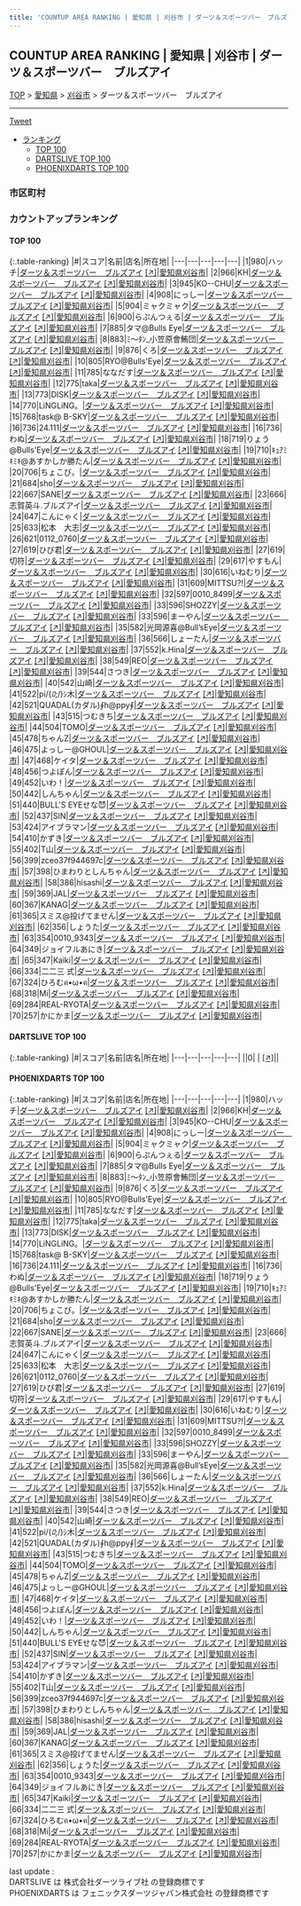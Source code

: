 ```yaml
---
title: 'COUNTUP AREA RANKING | 愛知県 | 刈谷市 | ダーツ＆スポーツバー　ブルズアイ'
---
```

## COUNTUP AREA RANKING | 愛知県 | 刈谷市 | ダーツ＆スポーツバー　ブルズアイ

[TOP](/darts/rank/) > [愛知県](/darts/rank/愛知県/) > [刈谷市](/darts/rank/愛知県/刈谷市/) > ダーツ＆スポーツバー　ブルズアイ

___

<a href="https://twitter.com/share?ref_src=twsrc%5Etfw" data-text="COUNTUP AREA RANKING | 愛知県刈谷市ダーツ＆スポーツバー　ブルズアイ" class="twitter-share-button" data-hashtags="DARTSLIVE,PHOENIXDARTS,darts,ダーツ" data-show-count="false">Tweet</a>

* [ランキング](#カウントアップランキング)
    * [TOP 100](#top-100)
    * [DARTSLIVE TOP 100](#dartslive-top-100)
    * [PHOENIXDARTS TOP 100](#phoenixdarts-top-100)

### 市区町村

<ul>

</ul>

### カウントアップランキング

#### TOP 100



{:.table-ranking}
|#|スコア|名前|店名|所在地|
|---|---|---|---|---|
|1|980|<span class="rank-name-pd">ハッチ</span>|<a href="/darts/rank/shops/60971.html">ダーツ＆スポーツバー　ブルズアイ</a> <a href="https://vs.phoenixdarts.com/jp/shop/shopDetailInfo/s_60971?s_seq=60971">[↗]</a>|<a href="/darts/rank/愛知県/刈谷市">愛知県刈谷市</a>|
|2|966|<span class="rank-name-pd">KH</span>|<a href="/darts/rank/shops/60971.html">ダーツ＆スポーツバー　ブルズアイ</a> <a href="https://vs.phoenixdarts.com/jp/shop/shopDetailInfo/s_60971?s_seq=60971">[↗]</a>|<a href="/darts/rank/愛知県/刈谷市">愛知県刈谷市</a>|
|3|945|<span class="rank-name-pd">KO--CHU</span>|<a href="/darts/rank/shops/60971.html">ダーツ＆スポーツバー　ブルズアイ</a> <a href="https://vs.phoenixdarts.com/jp/shop/shopDetailInfo/s_60971?s_seq=60971">[↗]</a>|<a href="/darts/rank/愛知県/刈谷市">愛知県刈谷市</a>|
|4|908|<span class="rank-name-pd">にっしー</span>|<a href="/darts/rank/shops/60971.html">ダーツ＆スポーツバー　ブルズアイ</a> <a href="https://vs.phoenixdarts.com/jp/shop/shopDetailInfo/s_60971?s_seq=60971">[↗]</a>|<a href="/darts/rank/愛知県/刈谷市">愛知県刈谷市</a>|
|5|904|<span class="rank-name-pd">ミャクミャク</span>|<a href="/darts/rank/shops/60971.html">ダーツ＆スポーツバー　ブルズアイ</a> <a href="https://vs.phoenixdarts.com/jp/shop/shopDetailInfo/s_60971?s_seq=60971">[↗]</a>|<a href="/darts/rank/愛知県/刈谷市">愛知県刈谷市</a>|
|6|900|<span class="rank-name-pd">らぷんつぇる</span>|<a href="/darts/rank/shops/60971.html">ダーツ＆スポーツバー　ブルズアイ</a> <a href="https://vs.phoenixdarts.com/jp/shop/shopDetailInfo/s_60971?s_seq=60971">[↗]</a>|<a href="/darts/rank/愛知県/刈谷市">愛知県刈谷市</a>|
|7|885|<span class="rank-name-pd">タマ@Bulls Eye</span>|<a href="/darts/rank/shops/60971.html">ダーツ＆スポーツバー　ブルズアイ</a> <a href="https://vs.phoenixdarts.com/jp/shop/shopDetailInfo/s_60971?s_seq=60971">[↗]</a>|<a href="/darts/rank/愛知県/刈谷市">愛知県刈谷市</a>|
|8|883|<span class="rank-name-pd">ﾐ～ﾀﾝ_小笠原會鮪団</span>|<a href="/darts/rank/shops/60971.html">ダーツ＆スポーツバー　ブルズアイ</a> <a href="https://vs.phoenixdarts.com/jp/shop/shopDetailInfo/s_60971?s_seq=60971">[↗]</a>|<a href="/darts/rank/愛知県/刈谷市">愛知県刈谷市</a>|
|9|876|<span class="rank-name-pd">くろ</span>|<a href="/darts/rank/shops/60971.html">ダーツ＆スポーツバー　ブルズアイ</a> <a href="https://vs.phoenixdarts.com/jp/shop/shopDetailInfo/s_60971?s_seq=60971">[↗]</a>|<a href="/darts/rank/愛知県/刈谷市">愛知県刈谷市</a>|
|10|805|<span class="rank-name-pd">RYO@Bulls&#x27;Eye</span>|<a href="/darts/rank/shops/60971.html">ダーツ＆スポーツバー　ブルズアイ</a> <a href="https://vs.phoenixdarts.com/jp/shop/shopDetailInfo/s_60971?s_seq=60971">[↗]</a>|<a href="/darts/rank/愛知県/刈谷市">愛知県刈谷市</a>|
|11|785|<span class="rank-name-pd">ななだす</span>|<a href="/darts/rank/shops/60971.html">ダーツ＆スポーツバー　ブルズアイ</a> <a href="https://vs.phoenixdarts.com/jp/shop/shopDetailInfo/s_60971?s_seq=60971">[↗]</a>|<a href="/darts/rank/愛知県/刈谷市">愛知県刈谷市</a>|
|12|775|<span class="rank-name-pd">taka</span>|<a href="/darts/rank/shops/60971.html">ダーツ＆スポーツバー　ブルズアイ</a> <a href="https://vs.phoenixdarts.com/jp/shop/shopDetailInfo/s_60971?s_seq=60971">[↗]</a>|<a href="/darts/rank/愛知県/刈谷市">愛知県刈谷市</a>|
|13|773|<span class="rank-name-pd">DISK</span>|<a href="/darts/rank/shops/60971.html">ダーツ＆スポーツバー　ブルズアイ</a> <a href="https://vs.phoenixdarts.com/jp/shop/shopDetailInfo/s_60971?s_seq=60971">[↗]</a>|<a href="/darts/rank/愛知県/刈谷市">愛知県刈谷市</a>|
|14|770|<span class="rank-name-pd">LiNGLiNG。</span>|<a href="/darts/rank/shops/60971.html">ダーツ＆スポーツバー　ブルズアイ</a> <a href="https://vs.phoenixdarts.com/jp/shop/shopDetailInfo/s_60971?s_seq=60971">[↗]</a>|<a href="/darts/rank/愛知県/刈谷市">愛知県刈谷市</a>|
|15|768|<span class="rank-name-pd">task@ B-SKY</span>|<a href="/darts/rank/shops/60971.html">ダーツ＆スポーツバー　ブルズアイ</a> <a href="https://vs.phoenixdarts.com/jp/shop/shopDetailInfo/s_60971?s_seq=60971">[↗]</a>|<a href="/darts/rank/愛知県/刈谷市">愛知県刈谷市</a>|
|16|736|<span class="rank-name-pd">24.111</span>|<a href="/darts/rank/shops/60971.html">ダーツ＆スポーツバー　ブルズアイ</a> <a href="https://vs.phoenixdarts.com/jp/shop/shopDetailInfo/s_60971?s_seq=60971">[↗]</a>|<a href="/darts/rank/愛知県/刈谷市">愛知県刈谷市</a>|
|16|736|<span class="rank-name-pd">わぬ</span>|<a href="/darts/rank/shops/60971.html">ダーツ＆スポーツバー　ブルズアイ</a> <a href="https://vs.phoenixdarts.com/jp/shop/shopDetailInfo/s_60971?s_seq=60971">[↗]</a>|<a href="/darts/rank/愛知県/刈谷市">愛知県刈谷市</a>|
|18|719|<span class="rank-name-pd">りょう@Bulls&#x27;Eye</span>|<a href="/darts/rank/shops/60971.html">ダーツ＆スポーツバー　ブルズアイ</a> <a href="https://vs.phoenixdarts.com/jp/shop/shopDetailInfo/s_60971?s_seq=60971">[↗]</a>|<a href="/darts/rank/愛知県/刈谷市">愛知県刈谷市</a>|
|19|710|<span class="rank-name-pd">ｷｭｱﾐｷﾐｷ@あすかしか勝たん</span>|<a href="/darts/rank/shops/60971.html">ダーツ＆スポーツバー　ブルズアイ</a> <a href="https://vs.phoenixdarts.com/jp/shop/shopDetailInfo/s_60971?s_seq=60971">[↗]</a>|<a href="/darts/rank/愛知県/刈谷市">愛知県刈谷市</a>|
|20|706|<span class="rank-name-pd">ちょこび。</span>|<a href="/darts/rank/shops/60971.html">ダーツ＆スポーツバー　ブルズアイ</a> <a href="https://vs.phoenixdarts.com/jp/shop/shopDetailInfo/s_60971?s_seq=60971">[↗]</a>|<a href="/darts/rank/愛知県/刈谷市">愛知県刈谷市</a>|
|21|684|<span class="rank-name-pd">sho</span>|<a href="/darts/rank/shops/60971.html">ダーツ＆スポーツバー　ブルズアイ</a> <a href="https://vs.phoenixdarts.com/jp/shop/shopDetailInfo/s_60971?s_seq=60971">[↗]</a>|<a href="/darts/rank/愛知県/刈谷市">愛知県刈谷市</a>|
|22|667|<span class="rank-name-pd">SANE</span>|<a href="/darts/rank/shops/60971.html">ダーツ＆スポーツバー　ブルズアイ</a> <a href="https://vs.phoenixdarts.com/jp/shop/shopDetailInfo/s_60971?s_seq=60971">[↗]</a>|<a href="/darts/rank/愛知県/刈谷市">愛知県刈谷市</a>|
|23|666|<span class="rank-name-pd">志賀英斗.ブルズアイ</span>|<a href="/darts/rank/shops/60971.html">ダーツ＆スポーツバー　ブルズアイ</a> <a href="https://vs.phoenixdarts.com/jp/shop/shopDetailInfo/s_60971?s_seq=60971">[↗]</a>|<a href="/darts/rank/愛知県/刈谷市">愛知県刈谷市</a>|
|24|647|<span class="rank-name-pd">こんにゃく</span>|<a href="/darts/rank/shops/60971.html">ダーツ＆スポーツバー　ブルズアイ</a> <a href="https://vs.phoenixdarts.com/jp/shop/shopDetailInfo/s_60971?s_seq=60971">[↗]</a>|<a href="/darts/rank/愛知県/刈谷市">愛知県刈谷市</a>|
|25|633|<span class="rank-name-pd">松本　大志</span>|<a href="/darts/rank/shops/60971.html">ダーツ＆スポーツバー　ブルズアイ</a> <a href="https://vs.phoenixdarts.com/jp/shop/shopDetailInfo/s_60971?s_seq=60971">[↗]</a>|<a href="/darts/rank/愛知県/刈谷市">愛知県刈谷市</a>|
|26|621|<span class="rank-name-pd">0112_0760</span>|<a href="/darts/rank/shops/60971.html">ダーツ＆スポーツバー　ブルズアイ</a> <a href="https://vs.phoenixdarts.com/jp/shop/shopDetailInfo/s_60971?s_seq=60971">[↗]</a>|<a href="/darts/rank/愛知県/刈谷市">愛知県刈谷市</a>|
|27|619|<span class="rank-name-pd">ひび君</span>|<a href="/darts/rank/shops/60971.html">ダーツ＆スポーツバー　ブルズアイ</a> <a href="https://vs.phoenixdarts.com/jp/shop/shopDetailInfo/s_60971?s_seq=60971">[↗]</a>|<a href="/darts/rank/愛知県/刈谷市">愛知県刈谷市</a>|
|27|619|<span class="rank-name-pd">切符</span>|<a href="/darts/rank/shops/60971.html">ダーツ＆スポーツバー　ブルズアイ</a> <a href="https://vs.phoenixdarts.com/jp/shop/shopDetailInfo/s_60971?s_seq=60971">[↗]</a>|<a href="/darts/rank/愛知県/刈谷市">愛知県刈谷市</a>|
|29|617|<span class="rank-name-pd">やすもん</span>|<a href="/darts/rank/shops/60971.html">ダーツ＆スポーツバー　ブルズアイ</a> <a href="https://vs.phoenixdarts.com/jp/shop/shopDetailInfo/s_60971?s_seq=60971">[↗]</a>|<a href="/darts/rank/愛知県/刈谷市">愛知県刈谷市</a>|
|30|616|<span class="rank-name-pd">いねむり</span>|<a href="/darts/rank/shops/60971.html">ダーツ＆スポーツバー　ブルズアイ</a> <a href="https://vs.phoenixdarts.com/jp/shop/shopDetailInfo/s_60971?s_seq=60971">[↗]</a>|<a href="/darts/rank/愛知県/刈谷市">愛知県刈谷市</a>|
|31|609|<span class="rank-name-pd">MITTSU?!</span>|<a href="/darts/rank/shops/60971.html">ダーツ＆スポーツバー　ブルズアイ</a> <a href="https://vs.phoenixdarts.com/jp/shop/shopDetailInfo/s_60971?s_seq=60971">[↗]</a>|<a href="/darts/rank/愛知県/刈谷市">愛知県刈谷市</a>|
|32|597|<span class="rank-name-pd">0010_8499</span>|<a href="/darts/rank/shops/60971.html">ダーツ＆スポーツバー　ブルズアイ</a> <a href="https://vs.phoenixdarts.com/jp/shop/shopDetailInfo/s_60971?s_seq=60971">[↗]</a>|<a href="/darts/rank/愛知県/刈谷市">愛知県刈谷市</a>|
|33|596|<span class="rank-name-pd">SHOZZY</span>|<a href="/darts/rank/shops/60971.html">ダーツ＆スポーツバー　ブルズアイ</a> <a href="https://vs.phoenixdarts.com/jp/shop/shopDetailInfo/s_60971?s_seq=60971">[↗]</a>|<a href="/darts/rank/愛知県/刈谷市">愛知県刈谷市</a>|
|33|596|<span class="rank-name-pd">まーやん</span>|<a href="/darts/rank/shops/60971.html">ダーツ＆スポーツバー　ブルズアイ</a> <a href="https://vs.phoenixdarts.com/jp/shop/shopDetailInfo/s_60971?s_seq=60971">[↗]</a>|<a href="/darts/rank/愛知県/刈谷市">愛知県刈谷市</a>|
|35|582|<span class="rank-name-pd">光岡源喜@Bull’sEye</span>|<a href="/darts/rank/shops/60971.html">ダーツ＆スポーツバー　ブルズアイ</a> <a href="https://vs.phoenixdarts.com/jp/shop/shopDetailInfo/s_60971?s_seq=60971">[↗]</a>|<a href="/darts/rank/愛知県/刈谷市">愛知県刈谷市</a>|
|36|566|<span class="rank-name-pd">しょーたん</span>|<a href="/darts/rank/shops/60971.html">ダーツ＆スポーツバー　ブルズアイ</a> <a href="https://vs.phoenixdarts.com/jp/shop/shopDetailInfo/s_60971?s_seq=60971">[↗]</a>|<a href="/darts/rank/愛知県/刈谷市">愛知県刈谷市</a>|
|37|552|<span class="rank-name-pd">k.Hina</span>|<a href="/darts/rank/shops/60971.html">ダーツ＆スポーツバー　ブルズアイ</a> <a href="https://vs.phoenixdarts.com/jp/shop/shopDetailInfo/s_60971?s_seq=60971">[↗]</a>|<a href="/darts/rank/愛知県/刈谷市">愛知県刈谷市</a>|
|38|549|<span class="rank-name-pd">REO</span>|<a href="/darts/rank/shops/60971.html">ダーツ＆スポーツバー　ブルズアイ</a> <a href="https://vs.phoenixdarts.com/jp/shop/shopDetailInfo/s_60971?s_seq=60971">[↗]</a>|<a href="/darts/rank/愛知県/刈谷市">愛知県刈谷市</a>|
|39|544|<span class="rank-name-pd">さつき</span>|<a href="/darts/rank/shops/60971.html">ダーツ＆スポーツバー　ブルズアイ</a> <a href="https://vs.phoenixdarts.com/jp/shop/shopDetailInfo/s_60971?s_seq=60971">[↗]</a>|<a href="/darts/rank/愛知県/刈谷市">愛知県刈谷市</a>|
|40|542|<span class="rank-name-pd">山崎</span>|<a href="/darts/rank/shops/60971.html">ダーツ＆スポーツバー　ブルズアイ</a> <a href="https://vs.phoenixdarts.com/jp/shop/shopDetailInfo/s_60971?s_seq=60971">[↗]</a>|<a href="/darts/rank/愛知県/刈谷市">愛知県刈谷市</a>|
|41|522|<span class="rank-name-pd">pi/(_ﾛ_;/)ｼ木</span>|<a href="/darts/rank/shops/60971.html">ダーツ＆スポーツバー　ブルズアイ</a> <a href="https://vs.phoenixdarts.com/jp/shop/shopDetailInfo/s_60971?s_seq=60971">[↗]</a>|<a href="/darts/rank/愛知県/刈谷市">愛知県刈谷市</a>|
|42|521|<span class="rank-name-pd">QUADAL(カダル)∮h@ppy∮</span>|<a href="/darts/rank/shops/60971.html">ダーツ＆スポーツバー　ブルズアイ</a> <a href="https://vs.phoenixdarts.com/jp/shop/shopDetailInfo/s_60971?s_seq=60971">[↗]</a>|<a href="/darts/rank/愛知県/刈谷市">愛知県刈谷市</a>|
|43|515|<span class="rank-name-pd">つむきち</span>|<a href="/darts/rank/shops/60971.html">ダーツ＆スポーツバー　ブルズアイ</a> <a href="https://vs.phoenixdarts.com/jp/shop/shopDetailInfo/s_60971?s_seq=60971">[↗]</a>|<a href="/darts/rank/愛知県/刈谷市">愛知県刈谷市</a>|
|44|504|<span class="rank-name-pd">TOMO</span>|<a href="/darts/rank/shops/60971.html">ダーツ＆スポーツバー　ブルズアイ</a> <a href="https://vs.phoenixdarts.com/jp/shop/shopDetailInfo/s_60971?s_seq=60971">[↗]</a>|<a href="/darts/rank/愛知県/刈谷市">愛知県刈谷市</a>|
|45|478|<span class="rank-name-pd">ちゃんZ</span>|<a href="/darts/rank/shops/60971.html">ダーツ＆スポーツバー　ブルズアイ</a> <a href="https://vs.phoenixdarts.com/jp/shop/shopDetailInfo/s_60971?s_seq=60971">[↗]</a>|<a href="/darts/rank/愛知県/刈谷市">愛知県刈谷市</a>|
|46|475|<span class="rank-name-pd">よっしー@GHOUL</span>|<a href="/darts/rank/shops/60971.html">ダーツ＆スポーツバー　ブルズアイ</a> <a href="https://vs.phoenixdarts.com/jp/shop/shopDetailInfo/s_60971?s_seq=60971">[↗]</a>|<a href="/darts/rank/愛知県/刈谷市">愛知県刈谷市</a>|
|47|468|<span class="rank-name-pd">ケイタ</span>|<a href="/darts/rank/shops/60971.html">ダーツ＆スポーツバー　ブルズアイ</a> <a href="https://vs.phoenixdarts.com/jp/shop/shopDetailInfo/s_60971?s_seq=60971">[↗]</a>|<a href="/darts/rank/愛知県/刈谷市">愛知県刈谷市</a>|
|48|456|<span class="rank-name-pd">つよぽん</span>|<a href="/darts/rank/shops/60971.html">ダーツ＆スポーツバー　ブルズアイ</a> <a href="https://vs.phoenixdarts.com/jp/shop/shopDetailInfo/s_60971?s_seq=60971">[↗]</a>|<a href="/darts/rank/愛知県/刈谷市">愛知県刈谷市</a>|
|49|452|<span class="rank-name-pd">いわ！</span>|<a href="/darts/rank/shops/60971.html">ダーツ＆スポーツバー　ブルズアイ</a> <a href="https://vs.phoenixdarts.com/jp/shop/shopDetailInfo/s_60971?s_seq=60971">[↗]</a>|<a href="/darts/rank/愛知県/刈谷市">愛知県刈谷市</a>|
|50|442|<span class="rank-name-pd">しんちゃん</span>|<a href="/darts/rank/shops/60971.html">ダーツ＆スポーツバー　ブルズアイ</a> <a href="https://vs.phoenixdarts.com/jp/shop/shopDetailInfo/s_60971?s_seq=60971">[↗]</a>|<a href="/darts/rank/愛知県/刈谷市">愛知県刈谷市</a>|
|51|440|<span class="rank-name-pd">BULL&#x27;S EYEせな😈</span>|<a href="/darts/rank/shops/60971.html">ダーツ＆スポーツバー　ブルズアイ</a> <a href="https://vs.phoenixdarts.com/jp/shop/shopDetailInfo/s_60971?s_seq=60971">[↗]</a>|<a href="/darts/rank/愛知県/刈谷市">愛知県刈谷市</a>|
|52|437|<span class="rank-name-pd">SIN</span>|<a href="/darts/rank/shops/60971.html">ダーツ＆スポーツバー　ブルズアイ</a> <a href="https://vs.phoenixdarts.com/jp/shop/shopDetailInfo/s_60971?s_seq=60971">[↗]</a>|<a href="/darts/rank/愛知県/刈谷市">愛知県刈谷市</a>|
|53|424|<span class="rank-name-pd">アイブラマン</span>|<a href="/darts/rank/shops/60971.html">ダーツ＆スポーツバー　ブルズアイ</a> <a href="https://vs.phoenixdarts.com/jp/shop/shopDetailInfo/s_60971?s_seq=60971">[↗]</a>|<a href="/darts/rank/愛知県/刈谷市">愛知県刈谷市</a>|
|54|410|<span class="rank-name-pd">かずき</span>|<a href="/darts/rank/shops/60971.html">ダーツ＆スポーツバー　ブルズアイ</a> <a href="https://vs.phoenixdarts.com/jp/shop/shopDetailInfo/s_60971?s_seq=60971">[↗]</a>|<a href="/darts/rank/愛知県/刈谷市">愛知県刈谷市</a>|
|55|402|<span class="rank-name-pd">T山</span>|<a href="/darts/rank/shops/60971.html">ダーツ＆スポーツバー　ブルズアイ</a> <a href="https://vs.phoenixdarts.com/jp/shop/shopDetailInfo/s_60971?s_seq=60971">[↗]</a>|<a href="/darts/rank/愛知県/刈谷市">愛知県刈谷市</a>|
|56|399|<span class="rank-name-pd">zceo37f944697c</span>|<a href="/darts/rank/shops/60971.html">ダーツ＆スポーツバー　ブルズアイ</a> <a href="https://vs.phoenixdarts.com/jp/shop/shopDetailInfo/s_60971?s_seq=60971">[↗]</a>|<a href="/darts/rank/愛知県/刈谷市">愛知県刈谷市</a>|
|57|398|<span class="rank-name-pd">ひまわりとしんちゃん</span>|<a href="/darts/rank/shops/60971.html">ダーツ＆スポーツバー　ブルズアイ</a> <a href="https://vs.phoenixdarts.com/jp/shop/shopDetailInfo/s_60971?s_seq=60971">[↗]</a>|<a href="/darts/rank/愛知県/刈谷市">愛知県刈谷市</a>|
|58|386|<span class="rank-name-pd">hisashi</span>|<a href="/darts/rank/shops/60971.html">ダーツ＆スポーツバー　ブルズアイ</a> <a href="https://vs.phoenixdarts.com/jp/shop/shopDetailInfo/s_60971?s_seq=60971">[↗]</a>|<a href="/darts/rank/愛知県/刈谷市">愛知県刈谷市</a>|
|59|369|<span class="rank-name-pd">JAL</span>|<a href="/darts/rank/shops/60971.html">ダーツ＆スポーツバー　ブルズアイ</a> <a href="https://vs.phoenixdarts.com/jp/shop/shopDetailInfo/s_60971?s_seq=60971">[↗]</a>|<a href="/darts/rank/愛知県/刈谷市">愛知県刈谷市</a>|
|60|367|<span class="rank-name-pd">KANAG</span>|<a href="/darts/rank/shops/60971.html">ダーツ＆スポーツバー　ブルズアイ</a> <a href="https://vs.phoenixdarts.com/jp/shop/shopDetailInfo/s_60971?s_seq=60971">[↗]</a>|<a href="/darts/rank/愛知県/刈谷市">愛知県刈谷市</a>|
|61|365|<span class="rank-name-pd">スミス@投げてません</span>|<a href="/darts/rank/shops/60971.html">ダーツ＆スポーツバー　ブルズアイ</a> <a href="https://vs.phoenixdarts.com/jp/shop/shopDetailInfo/s_60971?s_seq=60971">[↗]</a>|<a href="/darts/rank/愛知県/刈谷市">愛知県刈谷市</a>|
|62|356|<span class="rank-name-pd">しょうた</span>|<a href="/darts/rank/shops/60971.html">ダーツ＆スポーツバー　ブルズアイ</a> <a href="https://vs.phoenixdarts.com/jp/shop/shopDetailInfo/s_60971?s_seq=60971">[↗]</a>|<a href="/darts/rank/愛知県/刈谷市">愛知県刈谷市</a>|
|63|354|<span class="rank-name-pd">0010_9343</span>|<a href="/darts/rank/shops/60971.html">ダーツ＆スポーツバー　ブルズアイ</a> <a href="https://vs.phoenixdarts.com/jp/shop/shopDetailInfo/s_60971?s_seq=60971">[↗]</a>|<a href="/darts/rank/愛知県/刈谷市">愛知県刈谷市</a>|
|64|349|<span class="rank-name-pd">ジョイフルあにき</span>|<a href="/darts/rank/shops/60971.html">ダーツ＆スポーツバー　ブルズアイ</a> <a href="https://vs.phoenixdarts.com/jp/shop/shopDetailInfo/s_60971?s_seq=60971">[↗]</a>|<a href="/darts/rank/愛知県/刈谷市">愛知県刈谷市</a>|
|65|347|<span class="rank-name-pd">Kaiki</span>|<a href="/darts/rank/shops/60971.html">ダーツ＆スポーツバー　ブルズアイ</a> <a href="https://vs.phoenixdarts.com/jp/shop/shopDetailInfo/s_60971?s_seq=60971">[↗]</a>|<a href="/darts/rank/愛知県/刈谷市">愛知県刈谷市</a>|
|66|334|<span class="rank-name-pd">二二三 式</span>|<a href="/darts/rank/shops/60971.html">ダーツ＆スポーツバー　ブルズアイ</a> <a href="https://vs.phoenixdarts.com/jp/shop/shopDetailInfo/s_60971?s_seq=60971">[↗]</a>|<a href="/darts/rank/愛知県/刈谷市">愛知県刈谷市</a>|
|67|324|<span class="rank-name-pd">ひろむฅ•ω•ฅ</span>|<a href="/darts/rank/shops/60971.html">ダーツ＆スポーツバー　ブルズアイ</a> <a href="https://vs.phoenixdarts.com/jp/shop/shopDetailInfo/s_60971?s_seq=60971">[↗]</a>|<a href="/darts/rank/愛知県/刈谷市">愛知県刈谷市</a>|
|68|318|<span class="rank-name-pd">Mi</span>|<a href="/darts/rank/shops/60971.html">ダーツ＆スポーツバー　ブルズアイ</a> <a href="https://vs.phoenixdarts.com/jp/shop/shopDetailInfo/s_60971?s_seq=60971">[↗]</a>|<a href="/darts/rank/愛知県/刈谷市">愛知県刈谷市</a>|
|69|284|<span class="rank-name-pd">REAL-RYOTA</span>|<a href="/darts/rank/shops/60971.html">ダーツ＆スポーツバー　ブルズアイ</a> <a href="https://vs.phoenixdarts.com/jp/shop/shopDetailInfo/s_60971?s_seq=60971">[↗]</a>|<a href="/darts/rank/愛知県/刈谷市">愛知県刈谷市</a>|
|70|257|<span class="rank-name-pd">かにかま</span>|<a href="/darts/rank/shops/60971.html">ダーツ＆スポーツバー　ブルズアイ</a> <a href="https://vs.phoenixdarts.com/jp/shop/shopDetailInfo/s_60971?s_seq=60971">[↗]</a>|<a href="/darts/rank/愛知県/刈谷市">愛知県刈谷市</a>|


#### DARTSLIVE TOP 100



{:.table-ranking}
|#|スコア|名前|店名|所在地|
|---|---|---|---|---|
||0|<span class="rank-name-dl"> </span>|<a href="/darts/rank/shops/.html"></a> <a href="">[↗]</a>|<a href="/darts/rank//"></a>|


#### PHOENIXDARTS TOP 100



{:.table-ranking}
|#|スコア|名前|店名|所在地|
|---|---|---|---|---|
|1|980|<span class="rank-name-pd">ハッチ</span>|<a href="/darts/rank/shops/60971.html">ダーツ＆スポーツバー　ブルズアイ</a> <a href="https://vs.phoenixdarts.com/jp/shop/shopDetailInfo/s_60971?s_seq=60971">[↗]</a>|<a href="/darts/rank/愛知県/刈谷市">愛知県刈谷市</a>|
|2|966|<span class="rank-name-pd">KH</span>|<a href="/darts/rank/shops/60971.html">ダーツ＆スポーツバー　ブルズアイ</a> <a href="https://vs.phoenixdarts.com/jp/shop/shopDetailInfo/s_60971?s_seq=60971">[↗]</a>|<a href="/darts/rank/愛知県/刈谷市">愛知県刈谷市</a>|
|3|945|<span class="rank-name-pd">KO--CHU</span>|<a href="/darts/rank/shops/60971.html">ダーツ＆スポーツバー　ブルズアイ</a> <a href="https://vs.phoenixdarts.com/jp/shop/shopDetailInfo/s_60971?s_seq=60971">[↗]</a>|<a href="/darts/rank/愛知県/刈谷市">愛知県刈谷市</a>|
|4|908|<span class="rank-name-pd">にっしー</span>|<a href="/darts/rank/shops/60971.html">ダーツ＆スポーツバー　ブルズアイ</a> <a href="https://vs.phoenixdarts.com/jp/shop/shopDetailInfo/s_60971?s_seq=60971">[↗]</a>|<a href="/darts/rank/愛知県/刈谷市">愛知県刈谷市</a>|
|5|904|<span class="rank-name-pd">ミャクミャク</span>|<a href="/darts/rank/shops/60971.html">ダーツ＆スポーツバー　ブルズアイ</a> <a href="https://vs.phoenixdarts.com/jp/shop/shopDetailInfo/s_60971?s_seq=60971">[↗]</a>|<a href="/darts/rank/愛知県/刈谷市">愛知県刈谷市</a>|
|6|900|<span class="rank-name-pd">らぷんつぇる</span>|<a href="/darts/rank/shops/60971.html">ダーツ＆スポーツバー　ブルズアイ</a> <a href="https://vs.phoenixdarts.com/jp/shop/shopDetailInfo/s_60971?s_seq=60971">[↗]</a>|<a href="/darts/rank/愛知県/刈谷市">愛知県刈谷市</a>|
|7|885|<span class="rank-name-pd">タマ@Bulls Eye</span>|<a href="/darts/rank/shops/60971.html">ダーツ＆スポーツバー　ブルズアイ</a> <a href="https://vs.phoenixdarts.com/jp/shop/shopDetailInfo/s_60971?s_seq=60971">[↗]</a>|<a href="/darts/rank/愛知県/刈谷市">愛知県刈谷市</a>|
|8|883|<span class="rank-name-pd">ﾐ～ﾀﾝ_小笠原會鮪団</span>|<a href="/darts/rank/shops/60971.html">ダーツ＆スポーツバー　ブルズアイ</a> <a href="https://vs.phoenixdarts.com/jp/shop/shopDetailInfo/s_60971?s_seq=60971">[↗]</a>|<a href="/darts/rank/愛知県/刈谷市">愛知県刈谷市</a>|
|9|876|<span class="rank-name-pd">くろ</span>|<a href="/darts/rank/shops/60971.html">ダーツ＆スポーツバー　ブルズアイ</a> <a href="https://vs.phoenixdarts.com/jp/shop/shopDetailInfo/s_60971?s_seq=60971">[↗]</a>|<a href="/darts/rank/愛知県/刈谷市">愛知県刈谷市</a>|
|10|805|<span class="rank-name-pd">RYO@Bulls&#x27;Eye</span>|<a href="/darts/rank/shops/60971.html">ダーツ＆スポーツバー　ブルズアイ</a> <a href="https://vs.phoenixdarts.com/jp/shop/shopDetailInfo/s_60971?s_seq=60971">[↗]</a>|<a href="/darts/rank/愛知県/刈谷市">愛知県刈谷市</a>|
|11|785|<span class="rank-name-pd">ななだす</span>|<a href="/darts/rank/shops/60971.html">ダーツ＆スポーツバー　ブルズアイ</a> <a href="https://vs.phoenixdarts.com/jp/shop/shopDetailInfo/s_60971?s_seq=60971">[↗]</a>|<a href="/darts/rank/愛知県/刈谷市">愛知県刈谷市</a>|
|12|775|<span class="rank-name-pd">taka</span>|<a href="/darts/rank/shops/60971.html">ダーツ＆スポーツバー　ブルズアイ</a> <a href="https://vs.phoenixdarts.com/jp/shop/shopDetailInfo/s_60971?s_seq=60971">[↗]</a>|<a href="/darts/rank/愛知県/刈谷市">愛知県刈谷市</a>|
|13|773|<span class="rank-name-pd">DISK</span>|<a href="/darts/rank/shops/60971.html">ダーツ＆スポーツバー　ブルズアイ</a> <a href="https://vs.phoenixdarts.com/jp/shop/shopDetailInfo/s_60971?s_seq=60971">[↗]</a>|<a href="/darts/rank/愛知県/刈谷市">愛知県刈谷市</a>|
|14|770|<span class="rank-name-pd">LiNGLiNG。</span>|<a href="/darts/rank/shops/60971.html">ダーツ＆スポーツバー　ブルズアイ</a> <a href="https://vs.phoenixdarts.com/jp/shop/shopDetailInfo/s_60971?s_seq=60971">[↗]</a>|<a href="/darts/rank/愛知県/刈谷市">愛知県刈谷市</a>|
|15|768|<span class="rank-name-pd">task@ B-SKY</span>|<a href="/darts/rank/shops/60971.html">ダーツ＆スポーツバー　ブルズアイ</a> <a href="https://vs.phoenixdarts.com/jp/shop/shopDetailInfo/s_60971?s_seq=60971">[↗]</a>|<a href="/darts/rank/愛知県/刈谷市">愛知県刈谷市</a>|
|16|736|<span class="rank-name-pd">24.111</span>|<a href="/darts/rank/shops/60971.html">ダーツ＆スポーツバー　ブルズアイ</a> <a href="https://vs.phoenixdarts.com/jp/shop/shopDetailInfo/s_60971?s_seq=60971">[↗]</a>|<a href="/darts/rank/愛知県/刈谷市">愛知県刈谷市</a>|
|16|736|<span class="rank-name-pd">わぬ</span>|<a href="/darts/rank/shops/60971.html">ダーツ＆スポーツバー　ブルズアイ</a> <a href="https://vs.phoenixdarts.com/jp/shop/shopDetailInfo/s_60971?s_seq=60971">[↗]</a>|<a href="/darts/rank/愛知県/刈谷市">愛知県刈谷市</a>|
|18|719|<span class="rank-name-pd">りょう@Bulls&#x27;Eye</span>|<a href="/darts/rank/shops/60971.html">ダーツ＆スポーツバー　ブルズアイ</a> <a href="https://vs.phoenixdarts.com/jp/shop/shopDetailInfo/s_60971?s_seq=60971">[↗]</a>|<a href="/darts/rank/愛知県/刈谷市">愛知県刈谷市</a>|
|19|710|<span class="rank-name-pd">ｷｭｱﾐｷﾐｷ@あすかしか勝たん</span>|<a href="/darts/rank/shops/60971.html">ダーツ＆スポーツバー　ブルズアイ</a> <a href="https://vs.phoenixdarts.com/jp/shop/shopDetailInfo/s_60971?s_seq=60971">[↗]</a>|<a href="/darts/rank/愛知県/刈谷市">愛知県刈谷市</a>|
|20|706|<span class="rank-name-pd">ちょこび。</span>|<a href="/darts/rank/shops/60971.html">ダーツ＆スポーツバー　ブルズアイ</a> <a href="https://vs.phoenixdarts.com/jp/shop/shopDetailInfo/s_60971?s_seq=60971">[↗]</a>|<a href="/darts/rank/愛知県/刈谷市">愛知県刈谷市</a>|
|21|684|<span class="rank-name-pd">sho</span>|<a href="/darts/rank/shops/60971.html">ダーツ＆スポーツバー　ブルズアイ</a> <a href="https://vs.phoenixdarts.com/jp/shop/shopDetailInfo/s_60971?s_seq=60971">[↗]</a>|<a href="/darts/rank/愛知県/刈谷市">愛知県刈谷市</a>|
|22|667|<span class="rank-name-pd">SANE</span>|<a href="/darts/rank/shops/60971.html">ダーツ＆スポーツバー　ブルズアイ</a> <a href="https://vs.phoenixdarts.com/jp/shop/shopDetailInfo/s_60971?s_seq=60971">[↗]</a>|<a href="/darts/rank/愛知県/刈谷市">愛知県刈谷市</a>|
|23|666|<span class="rank-name-pd">志賀英斗.ブルズアイ</span>|<a href="/darts/rank/shops/60971.html">ダーツ＆スポーツバー　ブルズアイ</a> <a href="https://vs.phoenixdarts.com/jp/shop/shopDetailInfo/s_60971?s_seq=60971">[↗]</a>|<a href="/darts/rank/愛知県/刈谷市">愛知県刈谷市</a>|
|24|647|<span class="rank-name-pd">こんにゃく</span>|<a href="/darts/rank/shops/60971.html">ダーツ＆スポーツバー　ブルズアイ</a> <a href="https://vs.phoenixdarts.com/jp/shop/shopDetailInfo/s_60971?s_seq=60971">[↗]</a>|<a href="/darts/rank/愛知県/刈谷市">愛知県刈谷市</a>|
|25|633|<span class="rank-name-pd">松本　大志</span>|<a href="/darts/rank/shops/60971.html">ダーツ＆スポーツバー　ブルズアイ</a> <a href="https://vs.phoenixdarts.com/jp/shop/shopDetailInfo/s_60971?s_seq=60971">[↗]</a>|<a href="/darts/rank/愛知県/刈谷市">愛知県刈谷市</a>|
|26|621|<span class="rank-name-pd">0112_0760</span>|<a href="/darts/rank/shops/60971.html">ダーツ＆スポーツバー　ブルズアイ</a> <a href="https://vs.phoenixdarts.com/jp/shop/shopDetailInfo/s_60971?s_seq=60971">[↗]</a>|<a href="/darts/rank/愛知県/刈谷市">愛知県刈谷市</a>|
|27|619|<span class="rank-name-pd">ひび君</span>|<a href="/darts/rank/shops/60971.html">ダーツ＆スポーツバー　ブルズアイ</a> <a href="https://vs.phoenixdarts.com/jp/shop/shopDetailInfo/s_60971?s_seq=60971">[↗]</a>|<a href="/darts/rank/愛知県/刈谷市">愛知県刈谷市</a>|
|27|619|<span class="rank-name-pd">切符</span>|<a href="/darts/rank/shops/60971.html">ダーツ＆スポーツバー　ブルズアイ</a> <a href="https://vs.phoenixdarts.com/jp/shop/shopDetailInfo/s_60971?s_seq=60971">[↗]</a>|<a href="/darts/rank/愛知県/刈谷市">愛知県刈谷市</a>|
|29|617|<span class="rank-name-pd">やすもん</span>|<a href="/darts/rank/shops/60971.html">ダーツ＆スポーツバー　ブルズアイ</a> <a href="https://vs.phoenixdarts.com/jp/shop/shopDetailInfo/s_60971?s_seq=60971">[↗]</a>|<a href="/darts/rank/愛知県/刈谷市">愛知県刈谷市</a>|
|30|616|<span class="rank-name-pd">いねむり</span>|<a href="/darts/rank/shops/60971.html">ダーツ＆スポーツバー　ブルズアイ</a> <a href="https://vs.phoenixdarts.com/jp/shop/shopDetailInfo/s_60971?s_seq=60971">[↗]</a>|<a href="/darts/rank/愛知県/刈谷市">愛知県刈谷市</a>|
|31|609|<span class="rank-name-pd">MITTSU?!</span>|<a href="/darts/rank/shops/60971.html">ダーツ＆スポーツバー　ブルズアイ</a> <a href="https://vs.phoenixdarts.com/jp/shop/shopDetailInfo/s_60971?s_seq=60971">[↗]</a>|<a href="/darts/rank/愛知県/刈谷市">愛知県刈谷市</a>|
|32|597|<span class="rank-name-pd">0010_8499</span>|<a href="/darts/rank/shops/60971.html">ダーツ＆スポーツバー　ブルズアイ</a> <a href="https://vs.phoenixdarts.com/jp/shop/shopDetailInfo/s_60971?s_seq=60971">[↗]</a>|<a href="/darts/rank/愛知県/刈谷市">愛知県刈谷市</a>|
|33|596|<span class="rank-name-pd">SHOZZY</span>|<a href="/darts/rank/shops/60971.html">ダーツ＆スポーツバー　ブルズアイ</a> <a href="https://vs.phoenixdarts.com/jp/shop/shopDetailInfo/s_60971?s_seq=60971">[↗]</a>|<a href="/darts/rank/愛知県/刈谷市">愛知県刈谷市</a>|
|33|596|<span class="rank-name-pd">まーやん</span>|<a href="/darts/rank/shops/60971.html">ダーツ＆スポーツバー　ブルズアイ</a> <a href="https://vs.phoenixdarts.com/jp/shop/shopDetailInfo/s_60971?s_seq=60971">[↗]</a>|<a href="/darts/rank/愛知県/刈谷市">愛知県刈谷市</a>|
|35|582|<span class="rank-name-pd">光岡源喜@Bull’sEye</span>|<a href="/darts/rank/shops/60971.html">ダーツ＆スポーツバー　ブルズアイ</a> <a href="https://vs.phoenixdarts.com/jp/shop/shopDetailInfo/s_60971?s_seq=60971">[↗]</a>|<a href="/darts/rank/愛知県/刈谷市">愛知県刈谷市</a>|
|36|566|<span class="rank-name-pd">しょーたん</span>|<a href="/darts/rank/shops/60971.html">ダーツ＆スポーツバー　ブルズアイ</a> <a href="https://vs.phoenixdarts.com/jp/shop/shopDetailInfo/s_60971?s_seq=60971">[↗]</a>|<a href="/darts/rank/愛知県/刈谷市">愛知県刈谷市</a>|
|37|552|<span class="rank-name-pd">k.Hina</span>|<a href="/darts/rank/shops/60971.html">ダーツ＆スポーツバー　ブルズアイ</a> <a href="https://vs.phoenixdarts.com/jp/shop/shopDetailInfo/s_60971?s_seq=60971">[↗]</a>|<a href="/darts/rank/愛知県/刈谷市">愛知県刈谷市</a>|
|38|549|<span class="rank-name-pd">REO</span>|<a href="/darts/rank/shops/60971.html">ダーツ＆スポーツバー　ブルズアイ</a> <a href="https://vs.phoenixdarts.com/jp/shop/shopDetailInfo/s_60971?s_seq=60971">[↗]</a>|<a href="/darts/rank/愛知県/刈谷市">愛知県刈谷市</a>|
|39|544|<span class="rank-name-pd">さつき</span>|<a href="/darts/rank/shops/60971.html">ダーツ＆スポーツバー　ブルズアイ</a> <a href="https://vs.phoenixdarts.com/jp/shop/shopDetailInfo/s_60971?s_seq=60971">[↗]</a>|<a href="/darts/rank/愛知県/刈谷市">愛知県刈谷市</a>|
|40|542|<span class="rank-name-pd">山崎</span>|<a href="/darts/rank/shops/60971.html">ダーツ＆スポーツバー　ブルズアイ</a> <a href="https://vs.phoenixdarts.com/jp/shop/shopDetailInfo/s_60971?s_seq=60971">[↗]</a>|<a href="/darts/rank/愛知県/刈谷市">愛知県刈谷市</a>|
|41|522|<span class="rank-name-pd">pi/(_ﾛ_;/)ｼ木</span>|<a href="/darts/rank/shops/60971.html">ダーツ＆スポーツバー　ブルズアイ</a> <a href="https://vs.phoenixdarts.com/jp/shop/shopDetailInfo/s_60971?s_seq=60971">[↗]</a>|<a href="/darts/rank/愛知県/刈谷市">愛知県刈谷市</a>|
|42|521|<span class="rank-name-pd">QUADAL(カダル)∮h@ppy∮</span>|<a href="/darts/rank/shops/60971.html">ダーツ＆スポーツバー　ブルズアイ</a> <a href="https://vs.phoenixdarts.com/jp/shop/shopDetailInfo/s_60971?s_seq=60971">[↗]</a>|<a href="/darts/rank/愛知県/刈谷市">愛知県刈谷市</a>|
|43|515|<span class="rank-name-pd">つむきち</span>|<a href="/darts/rank/shops/60971.html">ダーツ＆スポーツバー　ブルズアイ</a> <a href="https://vs.phoenixdarts.com/jp/shop/shopDetailInfo/s_60971?s_seq=60971">[↗]</a>|<a href="/darts/rank/愛知県/刈谷市">愛知県刈谷市</a>|
|44|504|<span class="rank-name-pd">TOMO</span>|<a href="/darts/rank/shops/60971.html">ダーツ＆スポーツバー　ブルズアイ</a> <a href="https://vs.phoenixdarts.com/jp/shop/shopDetailInfo/s_60971?s_seq=60971">[↗]</a>|<a href="/darts/rank/愛知県/刈谷市">愛知県刈谷市</a>|
|45|478|<span class="rank-name-pd">ちゃんZ</span>|<a href="/darts/rank/shops/60971.html">ダーツ＆スポーツバー　ブルズアイ</a> <a href="https://vs.phoenixdarts.com/jp/shop/shopDetailInfo/s_60971?s_seq=60971">[↗]</a>|<a href="/darts/rank/愛知県/刈谷市">愛知県刈谷市</a>|
|46|475|<span class="rank-name-pd">よっしー@GHOUL</span>|<a href="/darts/rank/shops/60971.html">ダーツ＆スポーツバー　ブルズアイ</a> <a href="https://vs.phoenixdarts.com/jp/shop/shopDetailInfo/s_60971?s_seq=60971">[↗]</a>|<a href="/darts/rank/愛知県/刈谷市">愛知県刈谷市</a>|
|47|468|<span class="rank-name-pd">ケイタ</span>|<a href="/darts/rank/shops/60971.html">ダーツ＆スポーツバー　ブルズアイ</a> <a href="https://vs.phoenixdarts.com/jp/shop/shopDetailInfo/s_60971?s_seq=60971">[↗]</a>|<a href="/darts/rank/愛知県/刈谷市">愛知県刈谷市</a>|
|48|456|<span class="rank-name-pd">つよぽん</span>|<a href="/darts/rank/shops/60971.html">ダーツ＆スポーツバー　ブルズアイ</a> <a href="https://vs.phoenixdarts.com/jp/shop/shopDetailInfo/s_60971?s_seq=60971">[↗]</a>|<a href="/darts/rank/愛知県/刈谷市">愛知県刈谷市</a>|
|49|452|<span class="rank-name-pd">いわ！</span>|<a href="/darts/rank/shops/60971.html">ダーツ＆スポーツバー　ブルズアイ</a> <a href="https://vs.phoenixdarts.com/jp/shop/shopDetailInfo/s_60971?s_seq=60971">[↗]</a>|<a href="/darts/rank/愛知県/刈谷市">愛知県刈谷市</a>|
|50|442|<span class="rank-name-pd">しんちゃん</span>|<a href="/darts/rank/shops/60971.html">ダーツ＆スポーツバー　ブルズアイ</a> <a href="https://vs.phoenixdarts.com/jp/shop/shopDetailInfo/s_60971?s_seq=60971">[↗]</a>|<a href="/darts/rank/愛知県/刈谷市">愛知県刈谷市</a>|
|51|440|<span class="rank-name-pd">BULL&#x27;S EYEせな😈</span>|<a href="/darts/rank/shops/60971.html">ダーツ＆スポーツバー　ブルズアイ</a> <a href="https://vs.phoenixdarts.com/jp/shop/shopDetailInfo/s_60971?s_seq=60971">[↗]</a>|<a href="/darts/rank/愛知県/刈谷市">愛知県刈谷市</a>|
|52|437|<span class="rank-name-pd">SIN</span>|<a href="/darts/rank/shops/60971.html">ダーツ＆スポーツバー　ブルズアイ</a> <a href="https://vs.phoenixdarts.com/jp/shop/shopDetailInfo/s_60971?s_seq=60971">[↗]</a>|<a href="/darts/rank/愛知県/刈谷市">愛知県刈谷市</a>|
|53|424|<span class="rank-name-pd">アイブラマン</span>|<a href="/darts/rank/shops/60971.html">ダーツ＆スポーツバー　ブルズアイ</a> <a href="https://vs.phoenixdarts.com/jp/shop/shopDetailInfo/s_60971?s_seq=60971">[↗]</a>|<a href="/darts/rank/愛知県/刈谷市">愛知県刈谷市</a>|
|54|410|<span class="rank-name-pd">かずき</span>|<a href="/darts/rank/shops/60971.html">ダーツ＆スポーツバー　ブルズアイ</a> <a href="https://vs.phoenixdarts.com/jp/shop/shopDetailInfo/s_60971?s_seq=60971">[↗]</a>|<a href="/darts/rank/愛知県/刈谷市">愛知県刈谷市</a>|
|55|402|<span class="rank-name-pd">T山</span>|<a href="/darts/rank/shops/60971.html">ダーツ＆スポーツバー　ブルズアイ</a> <a href="https://vs.phoenixdarts.com/jp/shop/shopDetailInfo/s_60971?s_seq=60971">[↗]</a>|<a href="/darts/rank/愛知県/刈谷市">愛知県刈谷市</a>|
|56|399|<span class="rank-name-pd">zceo37f944697c</span>|<a href="/darts/rank/shops/60971.html">ダーツ＆スポーツバー　ブルズアイ</a> <a href="https://vs.phoenixdarts.com/jp/shop/shopDetailInfo/s_60971?s_seq=60971">[↗]</a>|<a href="/darts/rank/愛知県/刈谷市">愛知県刈谷市</a>|
|57|398|<span class="rank-name-pd">ひまわりとしんちゃん</span>|<a href="/darts/rank/shops/60971.html">ダーツ＆スポーツバー　ブルズアイ</a> <a href="https://vs.phoenixdarts.com/jp/shop/shopDetailInfo/s_60971?s_seq=60971">[↗]</a>|<a href="/darts/rank/愛知県/刈谷市">愛知県刈谷市</a>|
|58|386|<span class="rank-name-pd">hisashi</span>|<a href="/darts/rank/shops/60971.html">ダーツ＆スポーツバー　ブルズアイ</a> <a href="https://vs.phoenixdarts.com/jp/shop/shopDetailInfo/s_60971?s_seq=60971">[↗]</a>|<a href="/darts/rank/愛知県/刈谷市">愛知県刈谷市</a>|
|59|369|<span class="rank-name-pd">JAL</span>|<a href="/darts/rank/shops/60971.html">ダーツ＆スポーツバー　ブルズアイ</a> <a href="https://vs.phoenixdarts.com/jp/shop/shopDetailInfo/s_60971?s_seq=60971">[↗]</a>|<a href="/darts/rank/愛知県/刈谷市">愛知県刈谷市</a>|
|60|367|<span class="rank-name-pd">KANAG</span>|<a href="/darts/rank/shops/60971.html">ダーツ＆スポーツバー　ブルズアイ</a> <a href="https://vs.phoenixdarts.com/jp/shop/shopDetailInfo/s_60971?s_seq=60971">[↗]</a>|<a href="/darts/rank/愛知県/刈谷市">愛知県刈谷市</a>|
|61|365|<span class="rank-name-pd">スミス@投げてません</span>|<a href="/darts/rank/shops/60971.html">ダーツ＆スポーツバー　ブルズアイ</a> <a href="https://vs.phoenixdarts.com/jp/shop/shopDetailInfo/s_60971?s_seq=60971">[↗]</a>|<a href="/darts/rank/愛知県/刈谷市">愛知県刈谷市</a>|
|62|356|<span class="rank-name-pd">しょうた</span>|<a href="/darts/rank/shops/60971.html">ダーツ＆スポーツバー　ブルズアイ</a> <a href="https://vs.phoenixdarts.com/jp/shop/shopDetailInfo/s_60971?s_seq=60971">[↗]</a>|<a href="/darts/rank/愛知県/刈谷市">愛知県刈谷市</a>|
|63|354|<span class="rank-name-pd">0010_9343</span>|<a href="/darts/rank/shops/60971.html">ダーツ＆スポーツバー　ブルズアイ</a> <a href="https://vs.phoenixdarts.com/jp/shop/shopDetailInfo/s_60971?s_seq=60971">[↗]</a>|<a href="/darts/rank/愛知県/刈谷市">愛知県刈谷市</a>|
|64|349|<span class="rank-name-pd">ジョイフルあにき</span>|<a href="/darts/rank/shops/60971.html">ダーツ＆スポーツバー　ブルズアイ</a> <a href="https://vs.phoenixdarts.com/jp/shop/shopDetailInfo/s_60971?s_seq=60971">[↗]</a>|<a href="/darts/rank/愛知県/刈谷市">愛知県刈谷市</a>|
|65|347|<span class="rank-name-pd">Kaiki</span>|<a href="/darts/rank/shops/60971.html">ダーツ＆スポーツバー　ブルズアイ</a> <a href="https://vs.phoenixdarts.com/jp/shop/shopDetailInfo/s_60971?s_seq=60971">[↗]</a>|<a href="/darts/rank/愛知県/刈谷市">愛知県刈谷市</a>|
|66|334|<span class="rank-name-pd">二二三 式</span>|<a href="/darts/rank/shops/60971.html">ダーツ＆スポーツバー　ブルズアイ</a> <a href="https://vs.phoenixdarts.com/jp/shop/shopDetailInfo/s_60971?s_seq=60971">[↗]</a>|<a href="/darts/rank/愛知県/刈谷市">愛知県刈谷市</a>|
|67|324|<span class="rank-name-pd">ひろむฅ•ω•ฅ</span>|<a href="/darts/rank/shops/60971.html">ダーツ＆スポーツバー　ブルズアイ</a> <a href="https://vs.phoenixdarts.com/jp/shop/shopDetailInfo/s_60971?s_seq=60971">[↗]</a>|<a href="/darts/rank/愛知県/刈谷市">愛知県刈谷市</a>|
|68|318|<span class="rank-name-pd">Mi</span>|<a href="/darts/rank/shops/60971.html">ダーツ＆スポーツバー　ブルズアイ</a> <a href="https://vs.phoenixdarts.com/jp/shop/shopDetailInfo/s_60971?s_seq=60971">[↗]</a>|<a href="/darts/rank/愛知県/刈谷市">愛知県刈谷市</a>|
|69|284|<span class="rank-name-pd">REAL-RYOTA</span>|<a href="/darts/rank/shops/60971.html">ダーツ＆スポーツバー　ブルズアイ</a> <a href="https://vs.phoenixdarts.com/jp/shop/shopDetailInfo/s_60971?s_seq=60971">[↗]</a>|<a href="/darts/rank/愛知県/刈谷市">愛知県刈谷市</a>|
|70|257|<span class="rank-name-pd">かにかま</span>|<a href="/darts/rank/shops/60971.html">ダーツ＆スポーツバー　ブルズアイ</a> <a href="https://vs.phoenixdarts.com/jp/shop/shopDetailInfo/s_60971?s_seq=60971">[↗]</a>|<a href="/darts/rank/愛知県/刈谷市">愛知県刈谷市</a>|


<div class="footer border-top border-gray-light mt-5 pt-3 text-right text-gray">
    last update : <span style="font-weight: italic" id="foot_last_modified"></span><br />
    DARTSLIVE は 株式会社ダーツライブ社 の登録商標です<br />
    PHOENIXDARTS は フェニックスダーツジャパン株式会社 の登録商標です<br />
</div>

<script src="https://cdnjs.cloudflare.com/ajax/libs/jquery.tablesorter/2.31.3/js/jquery.tablesorter.min.js" integrity="sha512-qzgd5cYSZcosqpzpn7zF2ZId8f/8CHmFKZ8j7mU4OUXTNRd5g+ZHBPsgKEwoqxCtdQvExE5LprwwPAgoicguNg==" crossorigin="anonymous" referrerpolicy="no-referrer"></script>
<link rel="stylesheet" href="https://cdnjs.cloudflare.com/ajax/libs/jquery.tablesorter/2.31.3/css/theme.default.min.css" integrity="sha512-wghhOJkjQX0Lh3NSWvNKeZ0ZpNn+SPVXX1Qyc9OCaogADktxrBiBdKGDoqVUOyhStvMBmJQ8ZdMHiR3wuEq8+w==" crossorigin="anonymous" referrerpolicy="no-referrer" />
<script>
$(function() {
    $(".table-ranking").tablesorter({sortList:[[0, 0]]});
    $("#foot_last_modified").text(formatDate(new Date(document.lastModified), 'yyyy-MM-dd HH:mm:ss'));
});
</script>

<script async src="https://platform.twitter.com/widgets.js" charset="utf-8"></script>